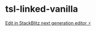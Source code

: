 # tsl-linked-vanilla

[Edit in StackBlitz next generation editor ⚡️](https://stackblitz.com/~/github.com/DennisSmolek/tsl-linked-vanilla)